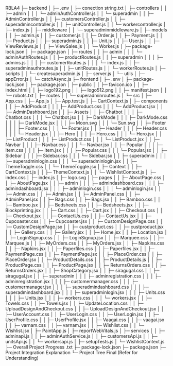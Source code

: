 RBLA4
├─ backend
│  ├─ .env
│  ├─ conection string.txt
│  ├─ controllers
│  │  ├─ admin
│  │  │  └─ adminAuthController.js
│  │  └─ superadmin
│  │     ├─ AdminController.js
│  │     ├─ customersController.js
│  │     ├─ superadmincontroller.js
│  │     ├─ unitController.js
│  │     └─ workercontroller.js
│  ├─ index.js
│  ├─ middleware
│  │  └─ superadminmiddleware.js
│  ├─ models
│  │  ├─ admin.js
│  │  ├─ customer.js
│  │  ├─ Order.js
│  │  ├─ Payment.js
│  │  ├─ Product.js
│  │  ├─ superadmin.js
│  │  ├─ Unit.js
│  │  ├─ User.js
│  │  ├─ ViewReviews.js
│  │  ├─ ViewSales.js
│  │  └─ Worker.js
│  ├─ package-lock.json
│  ├─ package.json
│  ├─ routes
│  │  ├─ admin
│  │  │  └─ adminAuthRoutes.js
│  │  ├─ productRoutes.js
│  │  ├─ superadmin
│  │  │  ├─ admins.js
│  │  │  ├─ customerRoutes.js
│  │  │  └─ index.js
│  │  ├─ superadminauthroutes.js
│  │  ├─ unitRoutes.js
│  │  └─ workerRoutes.js
│  ├─ scripts
│  │  └─ createsuperadmin.js
│  ├─ server.js
│  └─ utils
│     ├─ appError.js
│     └─ catchAsync.js
├─ frontend
│  ├─ .env
│  ├─ package-lock.json
│  ├─ package.json
│  ├─ public
│  │  ├─ favicon.ico
│  │  ├─ index.html
│  │  ├─ logo192.png
│  │  ├─ logo512.png
│  │  ├─ manifest.json
│  │  └─ robots.txt
│  ├─ routes
│  │  └─ superadminroutes.js
│  └─ src
│     ├─ App.css
│     ├─ App.js
│     ├─ App.test.js
│     ├─ CartContext.js
│     ├─ components
│     │  ├─ AddProduct
│     │  │  ├─ AddProduct.css
│     │  │  └─ AddProduct.jsx
│     │  ├─ AdminDashboard.jsx
│     │  ├─ Assets
│     │  ├─ Chatbot
│     │  │  ├─ Chatbot.css
│     │  │  └─ Chatbot.jsx
│     │  ├─ DarkMode
│     │  │  ├─ DarkMode.css
│     │  │  ├─ DarkMode.jsx
│     │  │  ├─ Moon.svg
│     │  │  └─ Sun.svg
│     │  ├─ Footer
│     │  │  ├─ Footer.css
│     │  │  └─ Footer.jsx
│     │  ├─ Header
│     │  │  ├─ Header.css
│     │  │  └─ Header.jsx
│     │  ├─ Hero
│     │  │  ├─ Hero.css
│     │  │  └─ Hero.jsx
│     │  ├─ ListProduct
│     │  │  ├─ ListProduct.css
│     │  │  └─ ListProduct.jsx
│     │  ├─ Navbar
│     │  │  ├─ Navbar.css
│     │  │  └─ Navbar.jsx
│     │  ├─ Popular
│     │  │  ├─ Item.css
│     │  │  ├─ Item.jsx
│     │  │  ├─ Popular.css
│     │  │  └─ Popular.jsx
│     │  ├─ Sidebar
│     │  │  ├─ Sidebar.css
│     │  │  └─ Sidebar.jsx
│     │  ├─ superadmin
│     │  │  ├─ superadminlogin.css
│     │  │  └─ superadminlogin.jsx
│     │  ├─ ThemeToggle.css
│     │  └─ ThemeToggle.jsx
│     ├─ Context
│     │  ├─ CartContext.js
│     │  ├─ ThemeContext.js
│     │  └─ WishlistContext.js
│     ├─ index.css
│     ├─ index.js
│     ├─ logo.svg
│     ├─ pages
│     │  ├─ AboutPage.css
│     │  ├─ AboutPage.jsx
│     │  ├─ admin
│     │  │  ├─ admindashboard.css
│     │  │  ├─ admindashboard.jsx
│     │  │  ├─ adminlogin.css
│     │  │  └─ adminlogin.jsx
│     │  ├─ Admin.css
│     │  ├─ Admin.jsx
│     │  ├─ AdminPanel.css
│     │  ├─ AdminPanel.jsx
│     │  ├─ Bags.css
│     │  ├─ Bags.jsx
│     │  ├─ Bamboo.css
│     │  ├─ Bamboo.jsx
│     │  ├─ Bedsheets.css
│     │  ├─ Bedsheets.jsx
│     │  ├─ Blockprinting.jsx
│     │  ├─ Cart.css
│     │  ├─ Cart.jsx
│     │  ├─ Checkout.css
│     │  ├─ Checkout.jsx
│     │  ├─ ContactUs.css
│     │  ├─ ContactUs.jsx
│     │  ├─ Cupcoaster.css
│     │  ├─ Cupcoaster.jsx
│     │  ├─ CustomDesignPage.css
│     │  ├─ CustomDesignPage.jsx
│     │  ├─ custproduct.css
│     │  ├─ custproduct.jsx
│     │  ├─ Gallery.css
│     │  ├─ Gallery.jsx
│     │  ├─ Home.jsx
│     │  ├─ Location.jsx
│     │  ├─ LoginSignup.css
│     │  ├─ LoginSignup.jsx
│     │  ├─ Marquee.css
│     │  ├─ Marquee.js
│     │  ├─ MyOrders.css
│     │  ├─ MyOrders.jsx
│     │  ├─ Napkins.css
│     │  ├─ Napkins.jsx
│     │  ├─ Paperfiles.css
│     │  ├─ Paperfiles.jsx
│     │  ├─ PaymentPage.css
│     │  ├─ PaymentPage.jsx
│     │  ├─ PlaceOrder.css
│     │  ├─ PlaceOrder.jsx
│     │  ├─ ProductDetails.css
│     │  ├─ ProductDetails.js
│     │  ├─ ProductPage.css
│     │  ├─ ProductPage.jsx
│     │  ├─ ReturnsOrders.css
│     │  ├─ ReturnsOrders.jsx
│     │  ├─ ShopCategory.jsx
│     │  ├─ siragugal.css
│     │  ├─ siragugal.jsx
│     │  ├─ superadmin
│     │  │  ├─ adminregistration.css
│     │  │  ├─ adminregistration.jsx
│     │  │  ├─ customermanager.css
│     │  │  ├─ customermanager.jsx
│     │  │  ├─ superadmindashboard.css
│     │  │  ├─ superadmindashboard.jsx
│     │  │  ├─ superadminlogin.jsx
│     │  │  ├─ Units.css
│     │  │  ├─ Units.jsx
│     │  │  ├─ workers.css
│     │  │  └─ workers.jsx
│     │  ├─ Towels.css
│     │  ├─ Towels.jsx
│     │  ├─ UpdateLocation.css
│     │  ├─ UploadDesignAndCheckout.css
│     │  ├─ UploadDesignAndCheckout.jsx
│     │  ├─ UserAccount.css
│     │  ├─ UserLogin.css
│     │  ├─ UserLogin.jsx
│     │  ├─ UserProfile.css
│     │  ├─ UserProfile.jsx
│     │  ├─ Vaagai.css
│     │  ├─ vaagai.jsx
│     │  ├─ varnam.css
│     │  ├─ varnam.jsx
│     │  ├─ Wishlist.css
│     │  └─ Wishlist.jsx
│     ├─ PaintApp.js
│     ├─ reportWebVitals.js
│     ├─ services
│     │  ├─ adminapi.js
│     │  ├─ adminAuthService.js
│     │  ├─ customersApi.js
│     │  ├─ unitsApi.js
│     │  └─ workersapi.js
│     ├─ setupTests.js
│     └─ WishlistContext.js
├─ Overall Project Progress .txt
├─ package-lock.json
├─ package.json
├─ Project Integration Explanation
└─ Project Tree Final (Refer for Understanding)

